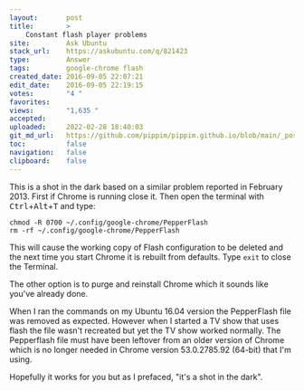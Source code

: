 ```yaml
---
layout:       post
title:        >
    Constant flash player problems
site:         Ask Ubuntu
stack_url:    https://askubuntu.com/q/821423
type:         Answer
tags:         google-chrome flash
created_date: 2016-09-05 22:07:21
edit_date:    2016-09-05 22:19:15
votes:        "4 "
favorites:    
views:        "1,635 "
accepted:     
uploaded:     2022-02-28 18:40:03
git_md_url:   https://github.com/pippim/pippim.github.io/blob/main/_posts/2016/2016-09-05-Constant-flash-player-problems.md
toc:          false
navigation:   false
clipboard:    false
---
```


This is a shot in the dark based on a similar problem reported in February 2013. First if Chrome is running close it. Then open the terminal with <kbd>Ctrl</kbd>+<kbd>Alt</kbd>+<kbd>T</kbd> and type:

``` 
chmod -R 0700 ~/.config/google-chrome/PepperFlash
rm -rf ~/.config/google-chrome/PepperFlash
```

This will cause the working copy of Flash configuration to be deleted and the next time you start Chrome it is rebuilt from defaults. Type `exit` to close the Terminal.

The other option is to purge and reinstall Chrome which it sounds like you've already done.

When I ran the commands on my Ubuntu 16.04 version the PepperFlash file was removed as expected. However when I started a TV show that uses flash the file wasn't recreated but yet the TV show worked normally. The Pepperflash file must have been leftover from an older version of Chrome which is no longer needed in Chrome version 53.0.2785.92 (64-bit) that I'm using.

Hopefully it works for you but as I prefaced, "it's a shot in the dark".
